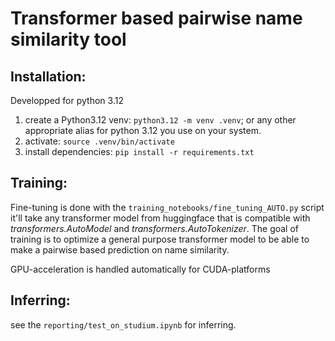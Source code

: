 # Transformer based pairwise name similarity tool

## Installation:
Developped for python 3.12
1) create a Python3.12 venv: `python3.12 -m venv .venv`; or any other appropriate alias for python 3.12 you use on your system. 
2) activate: `source .venv/bin/activate`
3) install dependencies: `pip install -r requirements.txt`

## Training: 
Fine-tuning is done with the `training_notebooks/fine_tuning_AUTO.py` script it'll take any transformer model from huggingface that is compatible with *transformers.AutoModel* and *transformers.AutoTokenizer*. The goal of training is to optimize a general purpose transformer model to be able to make a pairwise based prediction on name similarity. 

GPU-acceleration is handled automatically for CUDA-platforms


## Inferring: 
see the `reporting/test_on_studium.ipynb` for inferring. 